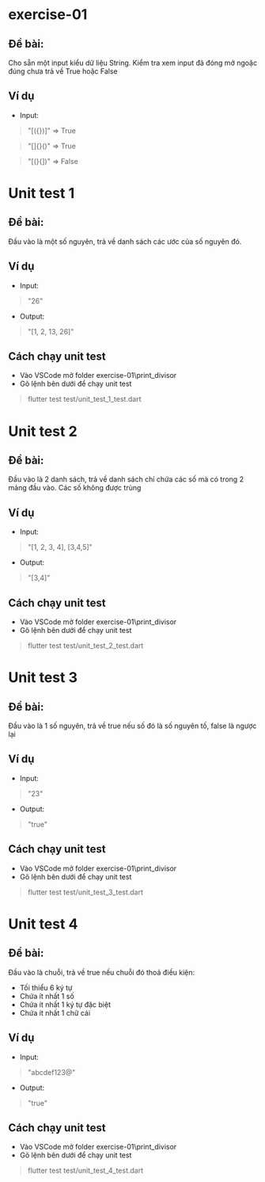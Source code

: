 # exercise-01

## Đề bài:
Cho sẵn một input kiểu dữ liệu String. Kiểm tra xem input đã đóng mở ngoặc đúng chưa trả về True hoặc False
## Ví dụ
- Input:

> "[({})]" => True

> "[]{}()" => True

> "[(}{])" => False


# Unit test 1

## Đề bài:
Đầu vào là một số nguyên, trả về danh sách các ước của số nguyên đó.

## Ví dụ
- Input:

> "26"

- Output:

> "[1, 2, 13, 26]"

## Cách chạy unit test
- Vào VSCode mở folder exercise-01\print_divisor
- Gõ lệnh bên dưới để chạy unit test
> flutter test test/unit_test_1_test.dart

# Unit test 2

## Đề bài:
Đầu vào là 2 danh sách, trả về danh sách chỉ chứa các số mà có trong 2 mảng đầu vào. Các số không được trùng

## Ví dụ
- Input:

> "[1, 2, 3, 4], [3,4,5]"

- Output:

> "[3,4]"

## Cách chạy unit test
- Vào VSCode mở folder exercise-01\print_divisor
- Gõ lệnh bên dưới để chạy unit test
> flutter test test/unit_test_2_test.dart

# Unit test 3

## Đề bài:
Đầu vào là 1 số nguyên, trả về true nếu số đó là số nguyên tố, false là ngược lại

## Ví dụ
- Input:

> "23"

- Output:

> "true"

## Cách chạy unit test
- Vào VSCode mở folder exercise-01\print_divisor
- Gõ lệnh bên dưới để chạy unit test
> flutter test test/unit_test_3_test.dart

# Unit test 4

## Đề bài:
Đầu vào là chuỗi, trả về true nếu chuỗi đó thoả điều kiện: 
- Tối thiểu 6 ký tự
- Chứa ít nhất 1 số
- Chứa ít nhất 1 ký tự đặc biệt
- Chứa ít nhất 1 chữ cái


## Ví dụ
- Input:

> "abcdef123@"

- Output:

> "true"

## Cách chạy unit test
- Vào VSCode mở folder exercise-01\print_divisor
- Gõ lệnh bên dưới để chạy unit test
> flutter test test/unit_test_4_test.dart

